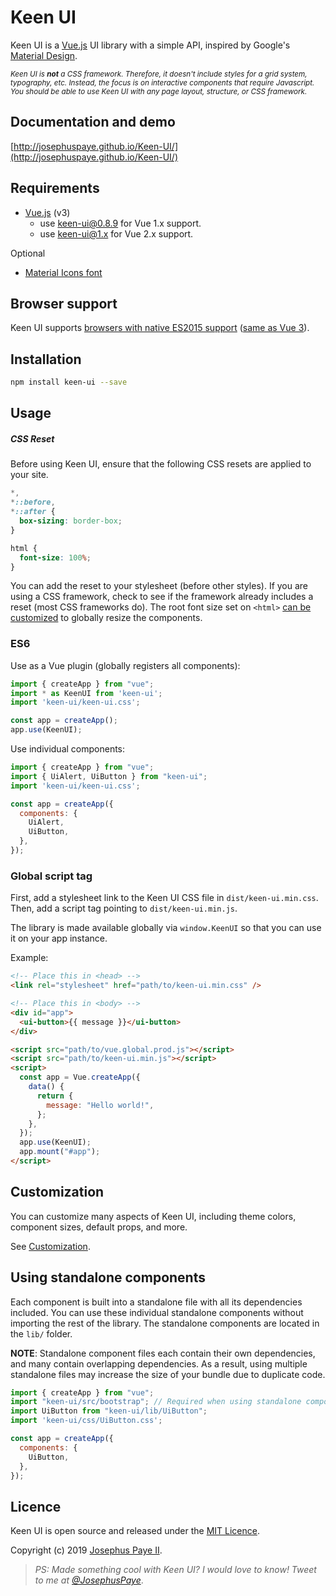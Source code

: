 # Keen UI

Keen UI is a [Vue.js](http://vuejs.org) UI library with a simple API, inspired by Google's [Material Design](https://material.io/guidelines).

<sub>_Keen UI is **not** a CSS framework. Therefore, it doesn't include styles for a grid system, typography, etc. Instead, the focus is on interactive components that require Javascript. You should be able to use Keen UI with any page layout, structure, or CSS framework._</sub>

## Documentation and demo

[http://josephuspaye.github.io/Keen-UI/](http://josephuspaye.github.io/Keen-UI/)

## Requirements

- [Vue.js](http://vuejs.org/) (v3)
  - use [keen-ui@0.8.9](http://josephuspaye.github.io/Keen-UI/0.8.9/) for Vue 1.x support.
  - use [keen-ui@1.x](http://josephuspaye.github.io/Keen-UI/1.4.0/) for Vue 2.x support.

Optional

- [Material Icons font](http://google.github.io/material-design-icons/#icon-font-for-the-web)

## Browser support

Keen UI supports [browsers with native ES2015 support](https://caniuse.com/es6) ([same as Vue 3](https://vuejs.org/about/faq.html#what-browsers-does-vue-support)).

## Installation

```bash
npm install keen-ui --save
```

## Usage

##### CSS Reset

Before using Keen UI, ensure that the following CSS resets are applied to your site.

```css
*,
*::before,
*::after {
  box-sizing: border-box;
}

html {
  font-size: 100%;
}
```

You can add the reset to your stylesheet (before other styles). If you are using a CSS framework, check to see if the framework already includes a reset (most CSS frameworks do). The root font size set on `<html>` [can be customized](Customization.md#component-sizing) to globally resize the components.

### ES6

Use as a Vue plugin (globally registers all components):

```js
import { createApp } from "vue";
import * as KeenUI from 'keen-ui';
import 'keen-ui/keen-ui.css';

const app = createApp();
app.use(KeenUI);
```

Use individual components:

```js
import { createApp } from "vue";
import { UiAlert, UiButton } from "keen-ui";
import 'keen-ui/keen-ui.css';

const app = createApp({
  components: {
    UiAlert,
    UiButton,
  },
});
```

### Global script tag

First, add a stylesheet link to the Keen UI CSS file in `dist/keen-ui.min.css`. Then, add a script tag pointing to `dist/keen-ui.min.js`.

The library is made available globally via `window.KeenUI` so that you can use it on your app instance.

Example:

```html
<!-- Place this in <head> -->
<link rel="stylesheet" href="path/to/keen-ui.min.css" />

<!-- Place this in <body> -->
<div id="app">
  <ui-button>{{ message }}</ui-button>
</div>

<script src="path/to/vue.global.prod.js"></script>
<script src="path/to/keen-ui.min.js"></script>
<script>
  const app = Vue.createApp({
    data() {
      return {
        message: "Hello world!",
      };
    },
  });
  app.use(KeenUI);
  app.mount("#app");
</script>
```

## Customization

You can customize many aspects of Keen UI, including theme colors, component sizes, default props, and more.

See [Customization](Customization.md).

## Using standalone components

Each component is built into a standalone file with all its dependencies included. You can use these individual standalone components without importing the rest of the library. The standalone components are located in the `lib/` folder.

**NOTE**: Standalone component files each contain their own dependencies, and many contain overlapping dependencies. As a result, using multiple standalone files may increase the size of your bundle due to duplicate code.

```js
import { createApp } from "vue";
import "keen-ui/src/bootstrap"; // Required when using standalone components, should be imported only once in your project
import UiButton from "keen-ui/lib/UiButton";
import 'keen-ui/css/UiButton.css';

const app = createApp({
  components: {
    UiButton,
  },
});
```

## Licence

Keen UI is open source and released under the [MIT Licence](LICENCE).

Copyright (c) 2019 [Josephus Paye II](https://twitter.com/JosephusPaye).

> _PS: Made something cool with Keen UI? I would love to know! Tweet to me at [@JosephusPaye](https://twitter.com/JosephusPaye)_.
